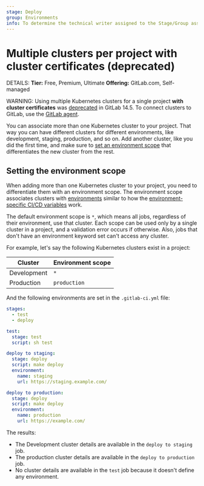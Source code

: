 ```yaml
---
stage: Deploy
group: Environments
info: To determine the technical writer assigned to the Stage/Group associated with this page, see https://handbook.gitlab.com/handbook/product/ux/technical-writing/#assignments
---
```


# Multiple clusters per project with cluster certificates (deprecated)

DETAILS:
**Tier:** Free, Premium, Ultimate
**Offering:** GitLab.com, Self-managed

WARNING:
Using multiple Kubernetes clusters for a single project **with cluster
certificates** was [deprecated](https://gitlab.com/groups/gitlab-org/configure/-/epics/8) in GitLab 14.5.
To connect clusters to GitLab, use the [GitLab agent](../../../user/clusters/agent/index.md).

You can associate more than one Kubernetes cluster to your
project. That way you can have different clusters for different environments,
like development, staging, production, and so on.
Add another cluster, like you did the first time, and make sure to
[set an environment scope](#setting-the-environment-scope) that
differentiates the new cluster from the rest.

## Setting the environment scope

When adding more than one Kubernetes cluster to your project, you need to differentiate
them with an environment scope. The environment scope associates clusters with [environments](../../../ci/environments/index.md) similar to how the
[environment-specific CI/CD variables](../../../ci/environments/index.md#limit-the-environment-scope-of-a-cicd-variable) work.

The default environment scope is `*`, which means all jobs, regardless of their
environment, use that cluster. Each scope can be used only by a single cluster
in a project, and a validation error occurs if otherwise. Also, jobs that don't
have an environment keyword set can't access any cluster.

For example, let's say the following Kubernetes clusters exist in a project:

| Cluster     | Environment scope |
| ----------- | ----------------- |
| Development | `*`               |
| Production  | `production`      |

And the following environments are set in the `.gitlab-ci.yml` file:

```yaml
stages:
  - test
  - deploy

test:
  stage: test
  script: sh test

deploy to staging:
  stage: deploy
  script: make deploy
  environment:
    name: staging
    url: https://staging.example.com/

deploy to production:
  stage: deploy
  script: make deploy
  environment:
    name: production
    url: https://example.com/
```

The results:

- The Development cluster details are available in the `deploy to staging`
  job.
- The production cluster details are available in the `deploy to production`
  job.
- No cluster details are available in the `test` job because it doesn't
  define any environment.
